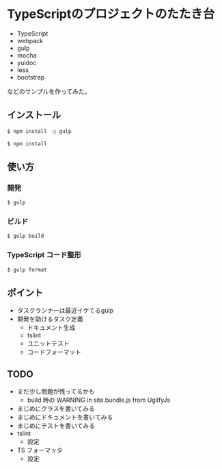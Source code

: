 TypeScriptのプロジェクトのたたき台
==================================

* TypeScript
* webpack
* gulp
* mocha
* yuidoc
* less
* bootstrap

などのサンプルを作ってみた。

インストール
------------

```sh
$ npm install -g gulp
```

```sh
$ npm install
```

使い方
------

### 開発

```sh
$ gulp
```

### ビルド

```sh
$ gulp build
```

### TypeScript コード整形

```sh
$ gulp format
```

ポイント
--------

* タスクランナーは最近イケてるgulp
* 開発を助けるタスク定義
  * ドキュメント生成
  * tslint
  * ユニットテスト
  * コードフォーマット

TODO
----

* まだ少し問題が残ってるかも
  * build 時の WARNING in site.bundle.js from UglifyJs
* まじめにクラスを書いてみる
* まじめにドキュメントを書いてみる
* まじめにテストを書いてみる
* tslint
  * 設定
* TS フォーマッタ
  * 設定
